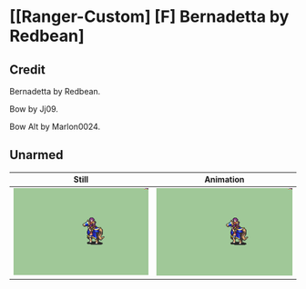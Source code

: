 # [\[Ranger-Custom\] \[F\] Bernadetta by Redbean]

## Credit

Bernadetta by Redbean.

Bow by Jj09.

Bow Alt by Marlon0024.

## Unarmed

| Still | Animation |
| :---: | :-------: |
| ![Unarmed still](./Unarmed_000.png) | ![Unarmed animation](./Unarmed.gif) |
